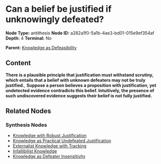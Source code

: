 # Can a belief be justified if unknowingly defeated?

**Node Type:** antithesis
**Node ID:** a282a1f0-5a1b-4ae3-bd01-015e9ef354af
**Depth:** 4
**Terminal:** No

**Parent:** [Knowledge as Defeasibility](knowledge-as-defeasibility-synthesis-8fec49f4-3796-431b-8f52-f27400a645b7.md)

## Content

**There is a plausible principle that justification must withstand scrutiny, which entails that a belief with unknown defeaters may not be truly justified.**, **Suppose a person believes a proposition with justification, yet undetected evidence contradicts this belief. Intuitively, the presence of such undiscovered evidence suggests their belief is not fully justified.**

## Related Nodes

### Synthesis Nodes

- [Knowledge with Robust Justification](knowledge-with-robust-justification-synthesis-5fe93c79-d02b-4325-996c-14c5c1ca581d.md)
- [Knowledge as Practical Undefeated Justification](knowledge-as-practical-undefeated-justification-synthesis-d3571334-b434-4407-8f22-7975b28292c6.md)
- [Externalist Knowledge with Tracking](externalist-knowledge-with-tracking-synthesis-d2e55d34-47e6-45c0-bca1-20922269aeb2.md)
- [Infallibilist Knowledge](infallibilist-knowledge-synthesis-f12b0045-647c-464d-8f39-d7efc1ed4d3e.md)
- [Knowledge as Defeater Insensitivity](knowledge-as-defeater-insensitivity-synthesis-3a539cdb-38b1-4c7f-bf02-e1e48caa0755.md)
